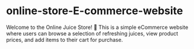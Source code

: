 # online-store-E-commerce-website
Welcome to the Online Juice Store! 🍹 This is a simple eCommerce website where users can browse a selection of refreshing juices, view product prices, and add items to their cart for purchase.
